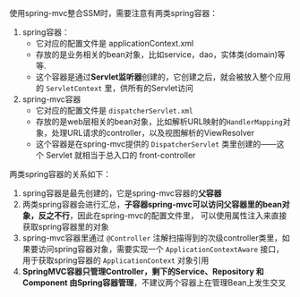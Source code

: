 使用spring-mvc整合SSM时，需要注意有两类spring容器：
1. spring容器：
   + 它对应的配置文件是 applicationContext.xml
   + 存放的是业务相关的bean对象，比如service，dao，实体类(domain)等等.
   + 这个容器是通过**Servlet监听器**创建的，它创建之后，就会被放入整个应用的 `ServletContext` 里，供所有的Servlet访问
2. spring-mvc容器
   + 它对应的配置文件是 `dispatcherServlet.xml`
   + 存放的是web层相关的bean对象，比如解析URL映射的`HandlerMapping`对象，处理URL请求的controller，以及视图解析的ViewResolver
   + 这个容器是在spring-mvc提供的 `DispatcherServlet` 类里创建的——这个 Servlet 就相当于总入口的 front-controller

两类spring容器的关系如下：
1. spring容器是最先创建的，它是spring-mvc容器的**父容器**
2. 两类spring容器会进行汇总，**子容器spring-mvc可以访问父容器里的bean对象，反之不行**，因此在spring-mvc的配置文件里，
   可以使用属性注入来直接获取spring容器里的对象
3. spring-mvc容器里通过 `@Controller` 注解扫描得到的次级controller类里，如果要访问spring容器对象，需要实现一个 `ApplicationContextAware` 接口，
   用于获取spring容器的 `ApplicationContext` 对象引用
4. **SpringMVC容器只管理Controller，剩下的Service、Repository 和 Component 由Spring容器管理**，不建议两个容器上在管理Bean上发生交叉